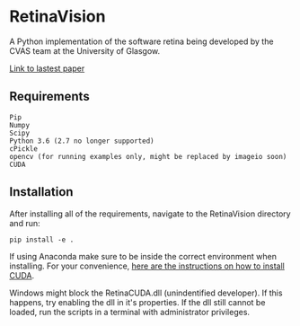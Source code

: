 # RetinaVision
A Python implementation of the software retina being developed by the CVAS team at the University of Glasgow.

[Link to lastest paper](http://eprints.gla.ac.uk/148797/7/148797.pdf)


## Requirements
	Pip
	Numpy
	Scipy
	Python 3.6 (2.7 no longer supported)
	cPickle
	opencv (for running examples only, might be replaced by imageio soon)
	CUDA
	

## Installation
After installing all of the requirements, navigate to the RetinaVision directory and run:

	pip install -e .

If using Anaconda make sure to be inside the correct environment when installing.
For your convenience, [here are the instructions on how to install CUDA](https://docs.nvidia.com/cuda/cuda-quick-start-guide/index.html).

Windows might block the RetinaCUDA.dll (unindentified developer). 
If this happens, try enabling the dll in it's properties. If the dll still 
cannot be loaded, run the scripts in a terminal with administrator privileges.